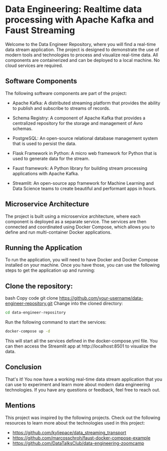 # Data Engineering: Realtime data processing with Apache Kafka and Faust Streaming
Welcome to the Data Engineer Repository, where you will find a real-time data stream application. The project is designed to demonstrate the use of modern tools and technologies to process and visualize real-time data. 
All components are containerized and can be deployed to a local machine. No cloud services are required.

## Software Components
The following software components are part of the project:

* Apache Kafka: A distributed streaming platform that provides the ability to publish and subscribe to streams of records.

* Schema Registry: A component of Apache Kafka that provides a centralized repository for the storage and management of Avro schemas.

* PostgreSQL: An open-source relational database management system that is used to persist the data.

* Flask Framework in Python: A micro web framework for Python that is used to generate data for the stream.

* Faust framework: A Python library for building stream processing applications with Apache Kafka.

* Streamlit: An open-source app framework for Machine Learning and Data Science teams to create beautiful and performant apps in hours.

## Microservice Architecture
The project is built using a microservice architecture, where each component is deployed as a separate service. The services are then connected and coordinated using Docker Compose, which allows you to define and run multi-container Docker applications.

## Running the Application
To run the application, you will need to have Docker and Docker Compose installed on your machine. Once you have those, you can use the following steps to get the application up and running:

## Clone the repository:
bash
Copy code
git clone https://github.com/your-username/data-engineer-repository.git
Change into the cloned directory:

``` bash
cd data-engineer-repository
```
Run the following command to start the services:
    
``` bash
docker-compose up -d
```
This will start all the services defined in the docker-compose.yml file. You can then access the Streamlit app at http://localhost:8501 to visualize the data.

## Conclusion
That's it! You now have a working real-time data stream application that you can use to experiment and learn more about modern data engineering technologies. If you have any questions or feedback, feel free to reach out.

## Mentions
This project was inspired by the following projects. Check out the following resources to learn more about the technologies used in this project: 
* https://github.com/kyliepace/data_streaming_transport
* https://github.com/marcosschroh/faust-docker-compose-example
* https://github.com/DataTalksClub/data-engineering-zoomcamp